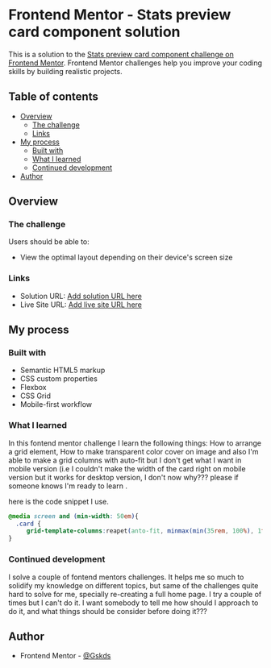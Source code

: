 # Frontend Mentor - Stats preview card component solution

This is a solution to the [Stats preview card component challenge on Frontend Mentor](https://www.frontendmentor.io/challenges/stats-preview-card-component-8JqbgoU62). Frontend Mentor challenges help you improve your coding skills by building realistic projects. 

## Table of contents

- [Overview](#overview)
  - [The challenge](#the-challenge)
  - [Links](#links)
- [My process](#my-process)
  - [Built with](#built-with)
  - [What I learned](#what-i-learned)
  - [Continued development](#continued-development)
- [Author](#author)

## Overview

### The challenge

Users should be able to:

- View the optimal layout depending on their device's screen size

### Links

- Solution URL: [Add solution URL here](https://your-solution-url.com)
- Live Site URL: [Add live site URL here](https://your-live-site-url.com)

## My process

### Built with

- Semantic HTML5 markup
- CSS custom properties
- Flexbox
- CSS Grid
- Mobile-first workflow

### What I learned
In this fontend mentor challenge I learn the following things: How to arrange a grid element, How to make transparent color cover on image and also I'm able to make a grid columns with auto-fit but I don't get what I want in mobile version (i.e I couldn't make the width of the card right on mobile version but it works for desktop version, I don't now why??? please if someone knows I'm ready to learn .

here is the code snippet I use.

```css
@media screen and (min-width: 50em){
  .card {
     grid-template-columns:reapet(anto-fit, minmax(min(35rem, 100%), 1fr));
}
```

### Continued development

I solve a couple of fontend mentors challenges. It helps me so much to solidify my knowledge on different topics, but same of the challenges quite hard to solve for me, specially re-creating a full home page. I try a couple of times but I can't do it. I want somebody to tell me how should I approach to do it, and what things should be consider before doing it???

## Author

- Frontend Mentor - [@Gskds](https://www.frontendmentor.io/profile/Gskds)